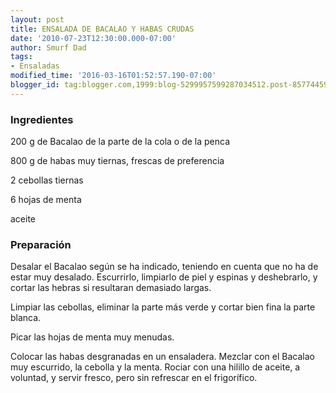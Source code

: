 ```yaml
---
layout: post
title: ENSALADA DE BACALAO Y HABAS CRUDAS
date: '2010-07-23T12:30:00.000-07:00'
author: Smurf Dad
tags:
- Ensaladas
modified_time: '2016-03-16T01:52:57.190-07:00'
blogger_id: tag:blogger.com,1999:blog-5299957599287034512.post-8577445983294257236
---
```


<h3>Ingredientes</h3>

200 g de Bacalao de la parte de la cola o de la penca

800 g de habas muy tiernas, frescas de preferencia

2 cebollas tiernas

6 hojas de menta

aceite

<h3>Preparación</h3>

Desalar el Bacalao según se ha indicado, teniendo en cuenta que no ha de estar muy desalado. Escurrirlo, limpiarlo de piel y espinas y deshebrarlo, y cortar las hebras si resultaran demasiado largas.

Limpiar las cebollas, eliminar la parte más verde y cortar bien fina la parte blanca.

Picar las hojas de menta muy menudas.

Colocar las habas desgranadas en un ensaladera. Mezclar con el Bacalao muy escurrido, la cebolla y la menta. Rociar con una hilillo de aceite, a voluntad, y servir fresco, pero sin refrescar en el frigorífico.

